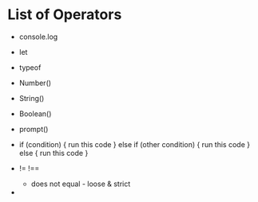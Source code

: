 # List of Operators

- console.log
- let
- typeof
- Number()
- String()
- Boolean()
- prompt()

- if (condition) {
  run this code
  } else if (other condition) {
  run this code
  } else {
  run this code
  }

- != !==
  - does not equal - loose & strict
-
